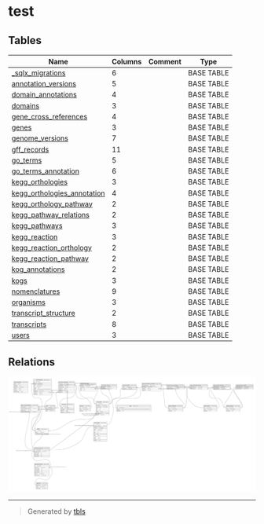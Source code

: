 # test

## Tables

| Name | Columns | Comment | Type |
| ---- | ------- | ------- | ---- |
| [_sqlx_migrations](_sqlx_migrations.md) | 6 |  | BASE TABLE |
| [annotation_versions](annotation_versions.md) | 5 |  | BASE TABLE |
| [domain_annotations](domain_annotations.md) | 4 |  | BASE TABLE |
| [domains](domains.md) | 3 |  | BASE TABLE |
| [gene_cross_references](gene_cross_references.md) | 4 |  | BASE TABLE |
| [genes](genes.md) | 3 |  | BASE TABLE |
| [genome_versions](genome_versions.md) | 7 |  | BASE TABLE |
| [gff_records](gff_records.md) | 11 |  | BASE TABLE |
| [go_terms](go_terms.md) | 5 |  | BASE TABLE |
| [go_terms_annotation](go_terms_annotation.md) | 6 |  | BASE TABLE |
| [kegg_orthologies](kegg_orthologies.md) | 3 |  | BASE TABLE |
| [kegg_orthologies_annotation](kegg_orthologies_annotation.md) | 4 |  | BASE TABLE |
| [kegg_orthology_pathway](kegg_orthology_pathway.md) | 2 |  | BASE TABLE |
| [kegg_pathway_relations](kegg_pathway_relations.md) | 2 |  | BASE TABLE |
| [kegg_pathways](kegg_pathways.md) | 3 |  | BASE TABLE |
| [kegg_reaction](kegg_reaction.md) | 3 |  | BASE TABLE |
| [kegg_reaction_orthology](kegg_reaction_orthology.md) | 2 |  | BASE TABLE |
| [kegg_reaction_pathway](kegg_reaction_pathway.md) | 2 |  | BASE TABLE |
| [kog_annotations](kog_annotations.md) | 2 |  | BASE TABLE |
| [kogs](kogs.md) | 3 |  | BASE TABLE |
| [nomenclatures](nomenclatures.md) | 9 |  | BASE TABLE |
| [organisms](organisms.md) | 3 |  | BASE TABLE |
| [transcript_structure](transcript_structure.md) | 2 |  | BASE TABLE |
| [transcripts](transcripts.md) | 8 |  | BASE TABLE |
| [users](users.md) | 3 |  | BASE TABLE |

## Relations

![er](schema.svg)

---

> Generated by [tbls](https://github.com/k1LoW/tbls)
